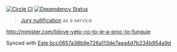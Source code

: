 [![Circle CI](https://circleci.com/gh/steida/vetoapp.svg?style=svg)](https://circleci.com/gh/steida/vetoapp)
[![Dependency Status](https://david-dm.org/steida/vetoapp.svg)](https://david-dm.org/steida/vetoapp)

> [Jury nullification](https://en.wikipedia.org/wiki/Jury_nullification) as a service

http://mmister.com/lidove-veto-co-to-je-a-proc-to-funguje

Synced with [Este bcc0657a38b9e726a113de7aea4d7b234b954a9d](https://github.com/este/este/commit/bcc0657a38b9e726a113de7aea4d7b234b954a9d)
